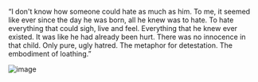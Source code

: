 “I don't know how someone could hate as much as him. To me, it seemed like ever since the day he was born, all he knew was to hate. To hate everything that could sigh, live and feel. Everything that he knew ever existed. It was like he had already been hurt. There was no innocence in that child. Only pure, ugly hatred. The metaphor for detestation. The embodiment of loathing.”

![image](https://github.com/user-attachments/assets/52fc144b-308b-4e64-95dd-8a52d87b8496)

